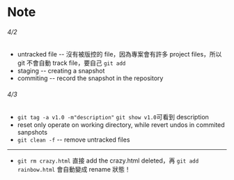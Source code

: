# Note

###### 4/2
* untracked file -- 沒有被版控的 file，因為專案會有許多 project files，所以 git 不會自動 track file，要自己 `git add` 
* staging -- creating a snapshot
* commiting -- record the snapshot in the repository

###### 4/3
* `git tag -a v1.0 -m"description"` `git show v1.0`可看到 description
* reset only operate on working directory, while revert undos in commited sanpshots
* `git clean -f` -- remove untracked files
---
* `git rm crazy.html` 直接 add the crazy.html deleted，再 `git add rainbow.html` 會自動變成 rename 狀態！
